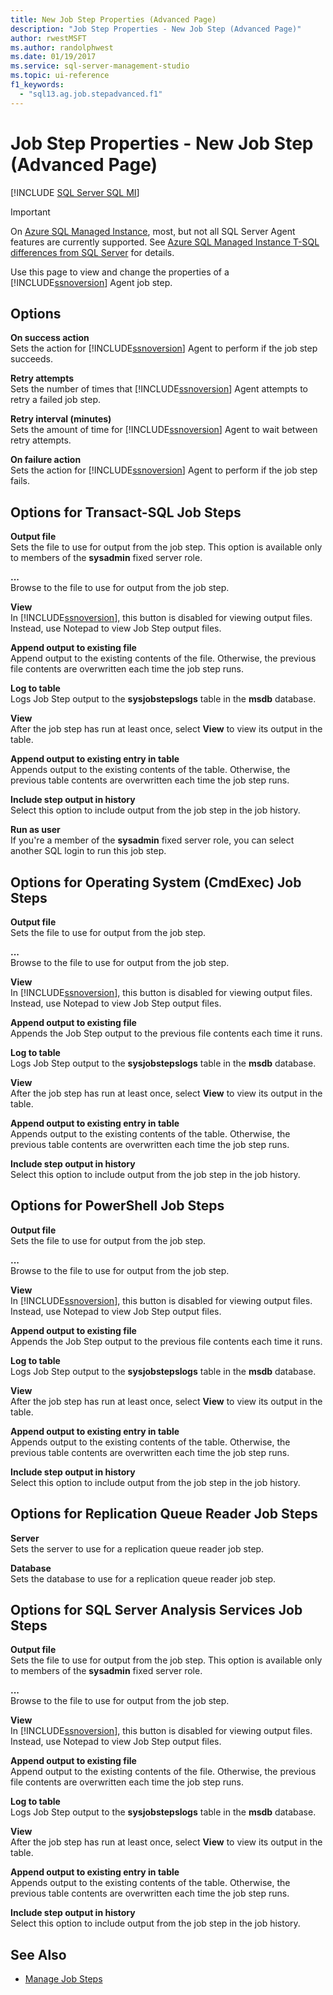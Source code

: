 ```yaml
---
title: New Job Step Properties (Advanced Page)
description: "Job Step Properties - New Job Step (Advanced Page)"
author: rwestMSFT
ms.author: randolphwest
ms.date: 01/19/2017
ms.service: sql-server-management-studio
ms.topic: ui-reference
f1_keywords:
  - "sql13.ag.job.stepadvanced.f1"
---
```


# Job Step Properties - New Job Step (Advanced Page)

[!INCLUDE [SQL Server SQL MI](../includes/applies-to-version/sql-asdbmi.md)]

> [!IMPORTANT]  
> On [Azure SQL Managed Instance](/azure/sql-database/sql-database-managed-instance), most, but not all SQL Server Agent features are currently supported. See [Azure SQL Managed Instance T-SQL differences from SQL Server](/azure/sql-database/sql-database-managed-instance-transact-sql-information#sql-server-agent) for details.

Use this page to view and change the properties of a [!INCLUDE[ssnoversion](../includes/ssnoversion-md.md)] Agent job step.  
  
## Options  
**On success action**  
Sets the action for [!INCLUDE[ssnoversion](../includes/ssnoversion-md.md)] Agent to perform if the job step succeeds.  
  
**Retry attempts**  
Sets the number of times that [!INCLUDE[ssnoversion](../includes/ssnoversion-md.md)] Agent attempts to retry a failed job step.  
  
**Retry interval (minutes)**  
Sets the amount of time for [!INCLUDE[ssnoversion](../includes/ssnoversion-md.md)] Agent to wait between retry attempts.  
  
**On failure action**  
Sets the action for [!INCLUDE[ssnoversion](../includes/ssnoversion-md.md)] Agent to perform if the job step fails.  
  
## Options for Transact-SQL Job Steps  
**Output file**  
Sets the file to use for output from the job step. This option is available only to members of the **sysadmin** fixed server role.  
  
**...**  
Browse to the file to use for output from the job step.  
  
**View**  
In [!INCLUDE[ssnoversion](../includes/ssnoversion-md.md)], this button is disabled for viewing output files. Instead, use Notepad to view Job Step output files.  
  
**Append output to existing file**  
Append output to the existing contents of the file. Otherwise, the previous file contents are overwritten each time the job step runs.  
  
**Log to table**  
Logs Job Step output to the **sysjobstepslogs** table in the **msdb** database.  
  
**View**  
After the job step has run at least once, select **View** to view its output in the table.  
  
**Append output to existing entry in table**  
Appends output to the existing contents of the table. Otherwise, the previous table contents are overwritten each time the job step runs.  
  
**Include step output in history**  
Select this option to include output from the job step in the job history.  
  
**Run as user**  
If you're a member of the **sysadmin** fixed server role, you can select another SQL login to run this job step.  
  
## Options for Operating System (CmdExec) Job Steps  
**Output file**  
Sets the file to use for output from the job step.  
  
**...**  
Browse to the file to use for output from the job step.  
  
**View**  
In [!INCLUDE[ssnoversion](../includes/ssnoversion-md.md)], this button is disabled for viewing output files. Instead, use Notepad to view Job Step output files.  
  
**Append output to existing file**  
Appends the Job Step output to the previous file contents each time it runs.  
  
**Log to table**  
Logs Job Step output to the **sysjobstepslogs** table in the **msdb** database.  
  
**View**  
After the job step has run at least once, select **View** to view its output in the table.  
  
**Append output to existing entry in table**  
Appends output to the existing contents of the table. Otherwise, the previous table contents are overwritten each time the job step runs.  
  
**Include step output in history**  
Select this option to include output from the job step in the job history.  
  
## Options for PowerShell Job Steps  
**Output file**  
Sets the file to use for output from the job step.  
  
**...**  
Browse to the file to use for output from the job step.  
  
**View**  
In [!INCLUDE[ssnoversion](../includes/ssnoversion-md.md)], this button is disabled for viewing output files. Instead, use Notepad to view Job Step output files.  
  
**Append output to existing file**  
Appends the Job Step output to the previous file contents each time it runs.  
  
**Log to table**  
Logs Job Step output to the **sysjobstepslogs** table in the **msdb** database.  
  
**View**  
After the job step has run at least once, select **View** to view its output in the table.  
  
**Append output to existing entry in table**  
Appends output to the existing contents of the table. Otherwise, the previous table contents are overwritten each time the job step runs.  
  
**Include step output in history**  
Select this option to include output from the job step in the job history.  
  
## Options for Replication Queue Reader Job Steps  
**Server**  
Sets the server to use for a replication queue reader job step.  
  
**Database**  
Sets the database to use for a replication queue reader job step.  
  
## Options for SQL Server Analysis Services Job Steps  
**Output file**  
Sets the file to use for output from the job step. This option is available only to members of the **sysadmin** fixed server role.  
  
**...**  
Browse to the file to use for output from the job step.  
  
**View**  
In [!INCLUDE[ssnoversion](../includes/ssnoversion-md.md)], this button is disabled for viewing output files. Instead, use Notepad to view Job Step output files.  
  
**Append output to existing file**  
Append output to the existing contents of the file. Otherwise, the previous file contents are overwritten each time the job step runs.  
  
**Log to table**  
Logs Job Step output to the **sysjobstepslogs** table in the **msdb** database.  
  
**View**  
After the job step has run at least once, select **View** to view its output in the table.  
  
**Append output to existing entry in table**  
Appends output to the existing contents of the table. Otherwise, the previous table contents are overwritten each time the job step runs.  
  
**Include step output in history**  
Select this option to include output from the job step in the job history.  
  
## See Also

- [Manage Job Steps](manage-job-steps.md)
